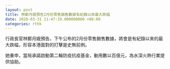 ```yaml
---
layout: post
title: 林鄭月娥預告2月份零售銷售數據有紀錄以來最大跌幅
date: 2020-03-31 11:47:19.000000000 +08:00
categories: rthk
---
```


行政長官林鄭月娥預告，下午公布的2月份零售銷售數據，將會是有紀錄以來的最大跌幅，形容本港面對的打擊是史無前例。

她重申，當局承諾啟動第二輪防疫抗疫基金，動用數以百億元，為水深火熱行業提供協助。
